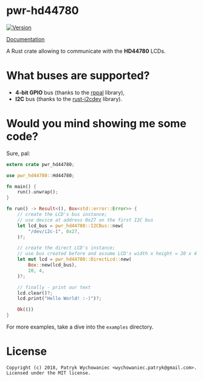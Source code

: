 pwr-hd44780
===========

[![Version](https://img.shields.io/crates/v/pwr-hd44780.svg)](https://crates.io/crates/pwr-hd44780)

[Documentation](https://docs.rs/pwr-hd44780)

A Rust crate allowing to communicate with the **HD44780** LCDs.

# What buses are supported?

- **4-bit GPIO** bus (thanks to the [rppal](https://github.com/golemparts/rppal) library),
- **I2C** bus (thanks to the [rust-i2cdev](https://github.com/rust-embedded/rust-i2cdev) library).

# Would you mind showing me some code?

Sure, pal:

```rust
extern crate pwr_hd44780;

use pwr_hd44780::Hd44780;

fn main() {
    run().unwrap();
}

fn run() -> Result<(), Box<std::error::Error>> {
    // create the LCD's bus instance;
    // use device at address 0x27 on the first I2C bus
    let lcd_bus = pwr_hd44780::I2CBus::new(
        "/dev/i2c-1", 0x27,
    )?;

    // create the direct LCD's instance;
    // use bus created before and assume LCD's width x height = 20 x 4
    let mut lcd = pwr_hd44780::DirectLcd::new(
        Box::new(lcd_bus),
        20, 4,
    )?;

    // finally - print our text
    lcd.clear()?;
    lcd.print("Hello World! :-)")?;

    Ok(())
}
```

For more examples, take a dive into the `examples` directory.

# License

```
Copyright (c) 2018, Patryk Wychowaniec <wychowaniec.patryk@gmail.com>.
Licensed under the MIT license.
```